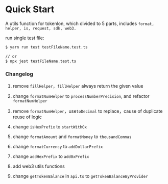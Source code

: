 # Quick Start

A utils function for tokenlon, which divided to 5 parts, includes `format, helper, is, request, sdk, web3.`

run single test file:

```bash
$ yarn run test testFileName.test.ts

// or
$ npx jest testFileName.test.ts
```

### Changelog

1. remove `fillHelper`，`fillHelper` always return the given value

2. change `formatNumHelper` to `processNumberPrecision`, and refactor `formatNumHelper`

3. remove `formatNumHelper`，use`toDecimal` to replace，cause of duplicate reuse of logic

4. change `isHexPrefix` to `startWithOx`

5. change `formatAmount` and `formatMoney` to `thousandCommas`

6. change `formatCurrency` to `addDollarPrefix`

7. change `addHexPrefix` to `add0xPrefix`

8. add web3 utils functions

9. change `getTokenBalance` in `api.ts` to `getTokenBalanceByProvider`
